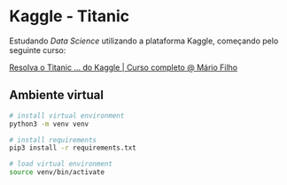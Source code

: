 # Kaggle - Titanic

Estudando *Data Science* utilizando a plataforma Kaggle, começando pelo seguinte curso:

[Resolva o Titanic ... do Kaggle | Curso completo @ Mário Filho ](https://youtu.be/1KguWZH4hXw)



## Ambiente virtual

```bash
# install virtual environment
python3 -m venv venv

# install requirements
pip3 install -r requirements.txt

# load virtual environment
source venv/bin/activate
```